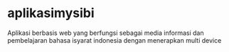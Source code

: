 # aplikasimysibi
Aplikasi berbasis web yang berfungsi sebagai media informasi dan pembelajaran bahasa isyarat indonesia dengan menerapkan multi device
